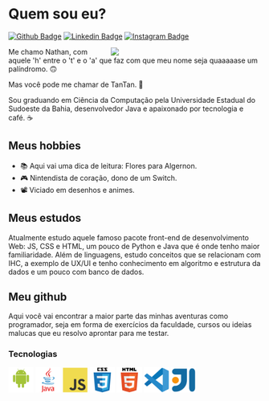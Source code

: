 # Quem sou eu?
[![Github Badge](https://img.shields.io/badge/-Github-000?style=flat-square&logo=Github&logoColor=white&link=https://github.com/natescom)](https://github.com/natescom) [![Linkedin Badge](https://img.shields.io/badge/-LinkedIn-blue?style=flat-square&logo=Linkedin&logoColor=white&link=https://www.linkedin.com/in/nathan-ferraz-6850311a1/)](https://www.linkedin.com/in/nathan-ferraz-6850311a1/) [![Instagram Badge](https://img.shields.io/badge/-Instagram-C6396E?style=flat-square&labelColor=C6396E&logo=instagram&logoColor=white&link=https://www.instagram.com/tantan.mkv/)](https://www.instagram.com/tantan.mkv/)

<img align="right" src="https://external-content.duckduckgo.com/iu/?u=http%3A%2F%2F25.media.tumblr.com%2Ftumblr_lxwjgpyIL41qftw0ho1_500.gif&f=1&nofb=1" width=300/>Me chamo Nathan, com aquele 'h' entre o 't' e o 'a' que faz com que meu nome seja quaaaaase um palíndromo. 🙃 

Mas você pode me chamar de TanTan. 🍉 

Sou graduando em Ciência da Computação pela Universidade Estadual do Sudoeste da Bahia, desenvolvedor Java e apaixonado por tecnologia e café. ☕

## Meus hobbies

- 📚 Aqui vai uma dica de leitura: Flores para Algernon.
- 🎮 Nintendista de coração, dono de um Switch. 
- 📽 Viciado em desenhos e animes. 

## Meus estudos

Atualmente estudo aquele famoso pacote front-end de desenvolvimento Web: JS, CSS e HTML, um pouco de Python e Java que é onde tenho maior familiaridade. Além de linguagens, estudo conceitos que se relacionam com IHC, a exemplo de UX/UI e tenho conhecimento em algoritmo e estrutura da dados e um pouco com banco de dados.

## Meu github 

Aqui você vai encontrar a maior parte das minhas aventuras como programador, seja em forma de exercícios  da faculdade, cursos ou ideias malucas que eu resolvo aprontar para me testar. 

### Tecnologias

<p align="left">
    	<img src="https://raw.githubusercontent.com/devicons/devicon/master/icons/android/android-original-wordmark.svg" alt="Android" width="50" height="50" />     
	<img src="https://raw.githubusercontent.com/devicons/devicon/master/icons/java/java-original-wordmark.svg" alt="Java" width="50" height="50" />
	<img src="https://raw.githubusercontent.com/devicons/devicon/master/icons/javascript/javascript-original.svg" alt="JavaScript" width="50" height="50" /> 
	<img src="https://raw.githubusercontent.com/devicons/devicon/master/icons/css3/css3-original-wordmark.svg" alt="CSS" width="50" height="50" /> 
    	<img src="https://raw.githubusercontent.com/devicons/devicon/master/icons/html5/html5-original-wordmark.svg" alt="HTML5" width="50" height="50" /> 
    	<img src="https://raw.githubusercontent.com/devicons/devicon/master/icons/vscode/vscode-original.svg" alt="VsCode" width="50" height="50" />    
	<img src="https://raw.githubusercontent.com/devicons/devicon/master/icons/intellij/intellij-original.svg" alt="VsCode" width="50" height="50" />     
</p>
